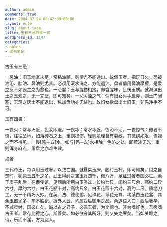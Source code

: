```yaml
---
author: admin
comments: true
date: 2004-07-24 08:42:00+00:00
layout: note
slug: about-jade
title: 玉有三忌四畏一戒
wordpress_id: 1147
categories:
- notes
- 读书笔记
---
```



古玉有三忌：

   一忌油：旧玉地涨未足，常粘油腻，则清光不能透出。故佩玉者．把玩日久，恐被油沁、脑油、鼻油则尤甚。必须用滚水洗之．方能退油。盘者俏用鼻油摩擦，是爱之反不如毁之之为愈也。一忌腥：玉与腥物相接，即含腥味，且伤玉质。就海滨出土之玉观之，无一完壁，即可知矣。一忌污浊之气：倘有妇女污手盘弄，则土门闭塞，玉理之灰土不能退出，纵加盘功亦无益也。故妇女欲盘出土旧玉，非先净手不可。

玉有四畏：

一畏火：常与火近，色浆即退。一畏冰：常水冰近，色沁不活。一畏惊气：佩者不慎，往往坠地，如落砖石之上，重则损伤，轻则肌理含有裂纹，其微纫如发，骤视之而不得见。一畏[羌＋厶]水；如与[羌＋厶]水相触，色沁之处，即黯淡无光，重则浑身麻点，虽盘之亦难生效。

戒奢 

   三代帝王，每以用玉过奢，以致亡国。就夏桀玉床，殷纣玉杯，即可知矣。纣之自焚时，犹佩玉五千之多。武王得纣之宝玉万四千，佩八万，足征过奢者国必亡。余于庚子乱后，在俄使馆，见西后所用白玉浴盆，长约七尺，阔约三尺余，高约二尺六寸，厚约六寸。白玉花瓶十对，高约尺余。白玉花篮十六对，高约二尺。质地刀工，无一不精巧入妙。在英、法、德使馆，见珠花、翠花无算、均系白玉花盆、其余玉器尤多，笔不胜记。据外人云，均属西后御用之品。余退语人曰：西后奢华，不减桀纣，国必亡矣。诚以古之君子，必佩玉者，为比德也。非为嗜好也。吾愿嗜古玉者、常存比德之心，斯善矣。如必欲穷其所好，则又失之奢矣。当如关雎之诗，乐而不淫，方为达人。 
